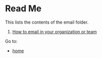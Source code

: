 # Read Me

This lists the contents of the email folder.

1. [How to email in your organization or team](email/how-to-email-org.md)

Go to:
- [home](README.md)
